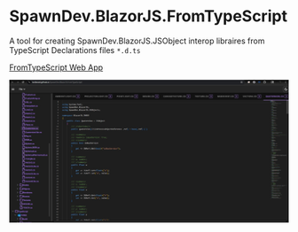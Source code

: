 # SpawnDev.BlazorJS.FromTypeScript
A tool for creating SpawnDev.BlazorJS.JSObject interop libraires from TypeScript Declarations files `*.d.ts`

[FromTypeScript Web App](https://lostbeard.github.io/SpawnDev.BlazorJS.FromTypeScript/)

![FromTypeScript](https://raw.githubusercontent.com/LostBeard/SpawnDev.BlazorJS.FromTypeScript/master/SpawnDev.BlazorJS.FromTypeScript/wwwroot/screenshots/FromTypeScript2.jpg)
